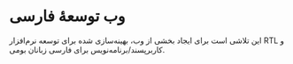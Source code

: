 # وب توسعه‌ٔ فارسی
این تلاشی است برای ایجاد بخشی از وب، بهینه‌سازی شده برای توسعه نرم‌افزار RTL و کاربرپسند/برنامه‌نویس برای فارسی زبانان بومی.
